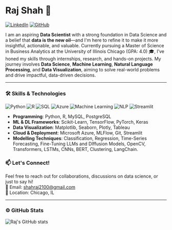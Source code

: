 
<!--
**rajshah21/rajshah21** is a ✨ _special_ ✨ repository because its `README.md` (this file) appears on your GitHub profile.

Here are some ideas to get you started:

- 🔭 I’m currently working on ...
- 🌱 I’m currently learning ...
- 👯 I’m looking to collaborate on ...
- 🤔 I’m looking for help with ...
- 💬 Ask me about ...
- 📫 How to reach me: ...
- 😄 Pronouns: ...
- ⚡ Fun fact: ...
-->
# Raj Shah 🚀

[![LinkedIn](https://img.shields.io/badge/LinkedIn-blue?style=flat&logo=linkedin&labelColor=blue&link=https://www.linkedin.com/in/raj-shah-a40a38203/)](https://www.linkedin.com/in/raj-shah-a40a38203/)
[![GitHub](https://img.shields.io/badge/GitHub-grey?style=flat&logo=github&labelColor=grey&link=https://github.com/rajshah21)](https://github.com/rajshah21)

I am an aspiring **Data Scientist** with a strong foundation in Data Science and a belief that **data is the new oil**—and I'm here to refine it to make it more insightful, actionable, and valuable. Currently pursuing a Master of Science in Business Analytics at the University of Illinois Chicago (GPA: 4.0) 🎓, I’ve honed my skills through internships, research, and hands-on projects. My journey involves **Data Science**, **Machine Learning**, **Natural Language Processing**, and **Data Visualization**, aiming to solve real-world problems and drive impactful, data-driven decisions.


---

### 🛠 Skills & Technologies

![Python](https://img.shields.io/badge/-Python-blue?style=flat&logo=python&logoColor=white)
![R](https://img.shields.io/badge/-R-276DC3?style=flat&logo=r&logoColor=white)
![SQL](https://img.shields.io/badge/-SQL-4479A1?style=flat&logo=postgresql&logoColor=white)
![Azure](https://img.shields.io/badge/-Azure-blue?style=flat&logo=microsoft-azure&logoColor=white)
![Machine Learning](https://img.shields.io/badge/-Machine%20Learning-orange?style=flat)
![NLP](https://img.shields.io/badge/-NLP-green?style=flat)
![Streamlit](https://img.shields.io/badge/-Streamlit-orange?style=flat&logo=streamlit&logoColor=white)

- **Programming**: Python, R, MySQL, PostgreSQL
- **ML & DL Frameworks**: Scikit-Learn, TensorFlow, PyTorch, Keras
- **Data Visualization**: Matplotlib, Seaborn, Plotly, Tableau
- **Cloud & Deployment**: Microsoft Azure, MLFlow, Git, Streamlit
- **Modelling Techniques**: Classification, Regression, Time-Series Forecasting, Fine-Tuning LLMs and DIffusion Models, OpenCV, Transformers, LSTMs, CNNs, BERT, Clustering, LangChain.



### 📫 Let's Connect!

Feel free to reach out for collaborations, discussions on data science, or just to say hi!  
📧 Email: shahraj2100@gmail.com  
📍 Location: Chicago, IL

---

### ⚙️ GitHub Stats

![Raj's GitHub stats](https://github-readme-stats.vercel.app/api?username=rajshah21&show_icons=true&theme=radical) <!-- Replace with actual GitHub stats widget -->

